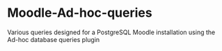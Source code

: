 # Moodle-Ad-hoc-queries
Various queries designed for a PostgreSQL Moodle installation using the Ad-hoc database queries plugin
